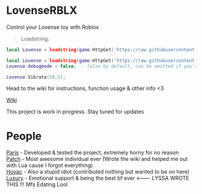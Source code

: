 # LovenseRBLX
Control your Lovense toy with Roblox

> Loadstring:

```lua
local Lovense = loadstring(game:HttpGet('https://raw.githubusercontent.com/LovenseFunny/LovenseRBLX/main/Lovense.lua'))()
```

```lua
local Lovense = loadstring(game:HttpGet('https://raw.githubusercontent.com/LovenseFunny/LovenseRBLX/main/Lovense.lua'))()
Lovense.debugmode = false; -- false by default, can be omitted if you're not setting it to true

Lovense.Vibrate(10,5);
```

Head to the wiki for instructions, function usage & other info <3

[Wiki](https://github.com/LovenseFunny/LovenseRBLX/wiki/Home)

This project is work in progress. Stay tuned for updates

# People

[Paris](https://github.com/minionfan111) - Developed & tested the project, extremely horny for no reason\
[Patch](https://github.com/soundclouder) - Most awesome individual ever (Wrote the wiki and helped me out with Lua cause I forgot everything)\
[Hovac](https://www.youtube.com/c/hovacc) - Also a stupid idiot (contributed nothing but wanted to be on here)\
[Luxury](https://www.youtube.com/channel/UCUQaVnO-01CHMqs1Sd38beA) - Emotional support & being the best bf ever <--- LYSSA WROTE THIS !!! Mfs Edating Lool
